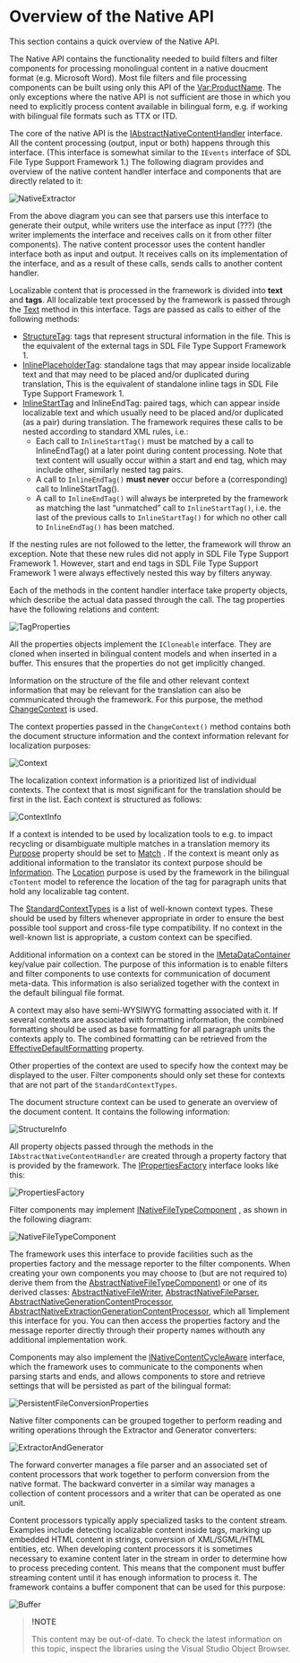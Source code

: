 Overview of the Native API
==

This section contains a quick overview of the Native API.

The Native API contains the functionality needed to build filters and filter components for processing monolingual content in a native doucment format (e.g. Microsoft Word). Most file filters and file processing components can be built using only this API of the <Var:ProductName>. The only exceptions where the native API is not sufficient are those in which you need to explicitly process content available in bilingual form, e.g. if working with bilingual file formats such as TTX or ITD.

The core of the native API is the [IAbstractNativeContentHandler](../../api/filetypesupport/Sdl.FileTypeSupport.Framework.NativeApi.IAbstractNativeContentHandler.yml) interface. All the content processing (output, input or both) happens through this interface. (This interface is somewhat similar to the ```IEvents``` interface of SDL File Type Support Framework 1.) The following diagram provides and overview of the native content handler interface and components that are directly related to it:

![NativeExtractor](images/NativeExtractor.png)

From the above diagram you can see that parsers use this interface to generate their output, while writers use the interface as input (???) (the writer implements the interface and receives calls on it from other filter components). The native content processor uses the content handler interface both as input and output. It receives calls on its implementation of the interface, and as a result of these calls, sends calls to another content handler.

Localizable content that is processed in the framework is divided into **text** and **tags**. All localizable text processed by the framework is passed through the [Text](../../api/filetypesupport/Sdl.FileTypeSupport.Framework.NativeApi.IAbstractNativeContentHandler.yml#Sdl_FileTypeSupport_Framework_NativeApi_IAbstractNativeContentHandler_Text_Sdl_FileTypeSupport_Framework_NativeApi_ITextProperties_) method in this interface. Tags are passed as calls to either of the following methods:

* [StructureTag](../../api/filetypesupport/Sdl.FileTypeSupport.Framework.NativeApi.IAbstractNativeContentHandler.yml#Sdl_FileTypeSupport_Framework_NativeApi_IAbstractNativeContentHandler_StructureTag_Sdl_FileTypeSupport_Framework_NativeApi_IStructureTagProperties_): tags that represent structural information in the file. This is the equivalent of the external tags in SDL File Type Support Framework 1.
* [InlinePlaceholderTag](../../api/filetypesupport/Sdl.FileTypeSupport.Framework.NativeApi.IAbstractNativeContentHandler.yml#Sdl_FileTypeSupport_Framework_NativeApi_IAbstractNativeContentHandler_InlinePlaceholderTag_Sdl_FileTypeSupport_Framework_NativeApi_IPlaceholderTagProperties_): standalone tags that may appear inside localizable text and that may need to be placed and/or duplicated during translation, This is the equivalent of standalone inline tags in SDL File Type Support Framework 1.
* [InlineStartTag](../../api/filetypesupport/Sdl.FileTypeSupport.Framework.NativeApi.IAbstractNativeContentHandler.yml#Sdl_FileTypeSupport_Framework_NativeApi_IAbstractNativeContentHandler_InlineStartTag_Sdl_FileTypeSupport_Framework_NativeApi_IStartTagProperties_) and InlineEndTag: paired tags, which can appear inside localizable text and which usually need to be placed and/or duplicated (as a pair) during translation. The framework requires these calls to be nested according to standard XML rules, i.e.:
    * Each call to ```InlineStartTag()``` must be matched by a call to InlineEndTag() at a later point during content processing. Note that text content will usually occur within a start and end tag, which may include other, similarly nested tag pairs.
    * A call to ```InlineEndTag()``` **must never** occur before a (corresponding) call to InlineStartTag().
    * A call to ```InlineEndTag()``` will always be interpreted by the framework as matching the last “unmatched” call to ```InlineStartTag()```, i.e. the last of the previous calls to ```InlineStartTag()``` for which no other call to ```InlineEndTag()``` has been matched.

If the nesting rules are not followed to the letter, the framework will throw an exception. Note that these new rules did not apply in SDL File Type Support Framework 1. However, start and end tags in SDL File Type Support Framework 1 were always effectively nested this way by filters anyway.

Each of the methods in the content handler interface take property objects, which describe the actual data passed through the call. The tag properties have the following relations and content:

![TagProperties](images/TagProperties.png)

All the properties objects implement the ```ICloneable``` interface. They are cloned when inserted in bilingual content models and when inserted in a buffer. This ensures that the properties do not get implicitly changed.

Information on the structure of the file and other relevant context information that may be relevant for the translation can also be communicated through the framework. For this purpose, the method [ChangeContext](../../api/filetypesupport/Sdl.FileTypeSupport.Framework.NativeApi.IAbstractNativeContentHandler.yml#Sdl_FileTypeSupport_Framework_NativeApi_IAbstractNativeContentHandler_ChangeContext_Sdl_FileTypeSupport_Framework_NativeApi_IContextProperties_) is used.

The context properties passed in the ```ChangeContext()``` method contains both the document structure information and the context information relevant for localization purposes:


![Context](images/Context.png)

The localization context information is a prioritized list of individual contexts. The context that is most significant for the translation should be first in the list. Each context is structured as follows:

![ContextInfo](images/ContextInfo.png)

If a context is intended to be used by localization tools to e.g. to impact recycling or disambiguate multiple matches in a translation memory its [Purpose](../../api/filetypesupport/Sdl.FileTypeSupport.Framework.NativeApi.IContextInfo.yml#Sdl_FileTypeSupport_Framework_NativeApi_IContextInfo_Purpose) property should be set to [Match](../../api/filetypesupport/Sdl.FileTypeSupport.Framework.NativeApi.ContextPurpose.yml#fields) . If the context is meant only as additional information to the translator its context purpose should be [Information](../../api/filetypesupport/Sdl.FileTypeSupport.Framework.NativeApi.ContextPurpose.yml#fields). The [Location](../../api/filetypesupport/Sdl.FileTypeSupport.Framework.NativeApi.ContextPurpose.yml#fields) purpose is used by the framework in the bilingual ```cTontent``` model to reference the location of the tag for paragraph units that hold any localizable tag content.

The [StandardContextTypes](../../api/filetypesupport/Sdl.FileTypeSupport.Framework.Core.Utilities.NativeApi.StandardContextTypes.yml) is a list of well-known context types. These should be used by filters whenever appropriate in order to ensure the best possible tool support and cross-file type compatibility. If no context in the well-known list is appropriate, a custom context can be specified.

Additional information on a context can be stored in the [IMetaDataContainer](../../api/filetypesupport/Sdl.FileTypeSupport.Framework.NativeApi.IMetaDataContainer.yml) key/value pair collection. The purpose of this information is to enable filters and filter components to use contexts for communication of document meta-data. This information is also serialized together with the context in the default bilingual file format.

A context may also have semi-WYSIWYG formatting associated with it. If several contexts are associated with formatting information, the combined formatting should be used as base formatting for all paragraph units the contexts apply to. The combined formatting can be retrieved from the [EffectiveDefaultFormatting](../../api/filetypesupport/Sdl.FileTypeSupport.Framework.NativeApi.IContextProperties.yml#Sdl_FileTypeSupport_Framework_NativeApi_IContextProperties_EffectiveDefaultFormatting) property.

Other properties of the context are used to specify how the context may be displayed to the user. Filter components should only set these for contexts that are not part of the ```StandardContextTypes```.

The document structure context can be used to generate an overview of the document content. It contains the following information:

![StructureInfo](images/StructureInfo.png)

All property objects passed through the methods in the ```IAbstractNativeContentHandler``` are created through a property factory that is provided by the framework. The [IPropertiesFactory](../../api/filetypesupport/Sdl.FileTypeSupport.Framework.NativeApi.IPropertiesFactory.yml) interface looks like this:

![PropertiesFactory](images/PropertiesFactory.png)

Filter components may implement [INativeFileTypeComponent](../../api/filetypesupport/Sdl.FileTypeSupport.Framework.NativeApi.INativeFileTypeComponent.yml) , as shown in the following diagram:

![NativeFileTypeComponent](images/NativeFileTypeComponent.png)

The framework uses this interface to provide facilities such as the properties factory and the message reporter to the filter components. When creating your own components you may choose to (but are not required to) derive them from the [AbstractNativeFileTypeComponent)](../../api/filetypesupport/Sdl.FileTypeSupport.Framework.NativeApi.AbstractNativeFileTypeComponent.yml) or one of its derived classes: [AbstractNativeFileWriter](../../api/filetypesupport/Sdl.FileTypeSupport.Framework.NativeApi.AbstractNativeFileWriter.yml), [AbstractNativeFileParser](../../api/filetypesupport/Sdl.FileTypeSupport.Framework.NativeApi.AbstractNativeFileParser.yml), [AbstractNativeGenerationContentProcessor](../../api/filetypesupport/Sdl.FileTypeSupport.Framework.NativeApi.AbstractNativeGenerationContentProcessor.yml), [AbstractNativeExtractionGenerationContentProcessor](../../api/filetypesupport/Sdl.FileTypeSupport.Framework.NativeApi.AbstractNativeExtractionContentProcessor.yml), which all 1implement this interface for you. You can then access the properties factory and the message reporter directly through their property names withouth any additional implementation work.

Components may also implement the [INativeContentCycleAware](../../api/filetypesupport/Sdl.FileTypeSupport.Framework.NativeApi.INativeContentCycleAware.yml) interface, which the framework uses to communicate to the components when parsing starts and ends, and allows components to store and retrieve settings that will be persisted as part of the bilingual format:

![PersistentFileConversionProperties](images/PersistentFileConversionProperties.png)

Native filter components can be grouped together to perform reading and writing operations through the Extractor and Generator converters:

![ExtractorAndGenerator](images/ExtractorAndGenerator.png)

The forward converter manages a file parser and an associated set of content processors that work together to perform conversion from the native format. The backward converter in a similar way manages a collection of content processors and a writer that can be operated as one unit.

Content processors typically apply specialized tasks to the content stream. Examples include detecting localizable content inside tags, marking up embedded HTML content in strings, conversion of XML/SGML/HTML entities, etc. When developing content processors it is sometimes necessary to examine content later in the stream in order to determine how to process preceding content. This means that the component must buffer streaming content until it has enough information to process it. The framework contains a buffer component that can be used for this purpose:

![Buffer](images/Buffer.png)


>**!NOTE**
>
> This content may be out-of-date. To check the latest information on this topic, inspect the libraries using the Visual Studio Object Browser.